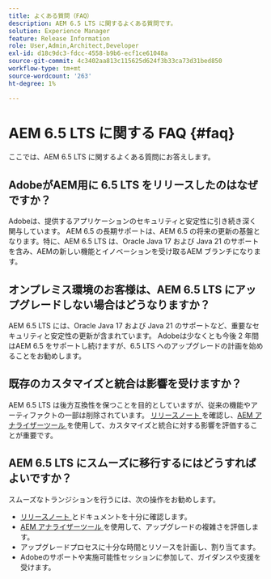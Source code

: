 ```yaml
---
title: よくある質問（FAQ）
description: AEM 6.5 LTS に関するよくある質問です。
solution: Experience Manager
feature: Release Information
role: User,Admin,Architect,Developer
exl-id: d18c9dc3-fdcc-4558-b9b6-ecf1ce61048a
source-git-commit: 4c3402aa813c115625d624f3b33ca73d31bed850
workflow-type: tm+mt
source-wordcount: '263'
ht-degree: 1%

---
```


# AEM 6.5 LTS に関する FAQ {#faq}

ここでは、AEM 6.5 LTS に関するよくある質問にお答えします。

## AdobeがAEM用に 6.5 LTS をリリースしたのはなぜですか？

Adobeは、提供するアプリケーションのセキュリティと安定性に引き続き深く関与しています。 AEM 6.5 の長期サポートは、AEM 6.5 の将来の更新の基盤となります。特に、AEM 6.5 LTS は、Oracle Java 17 および Java 21 のサポートを含み、AEMの新しい機能とイノベーションを受け取るAEM ブランチになります。

## オンプレミス環境のお客様は、AEM 6.5 LTS にアップグレードしない場合はどうなりますか？

AEM 6.5 LTS には、Oracle Java 17 および Java 21 のサポートなど、重要なセキュリティと安定性の更新が含まれています。 Adobeは少なくとも今後 2 年間はAEM 6.5 をサポートし続けますが、6.5 LTS へのアップグレードの計画を始めることをお勧めします。

## 既存のカスタマイズと統合は影響を受けますか？

AEM 6.5 LTS は後方互換性を保つことを目的としていますが、従来の機能やアーティファクトの一部は削除されています。
[ リリースノート ](/help/release-notes/release-notes.md#deprecated-and-removed-features) を確認し、[AEM アナライザーツール ](/help/sites-deploying/aem-analyzer.md) を使用して、カスタマイズと統合に対する影響を評価することが重要です。

## AEM 6.5 LTS にスムーズに移行するにはどうすればよいですか？

スムーズなトランジションを行うには、次の操作をお勧めします。

* [ リリースノート ](/help/release-notes/release-notes.md) とドキュメントを十分に確認します。
* [AEM アナライザーツール ](/help/sites-deploying/aem-analyzer.md) を使用して、アップグレードの複雑さを評価します。
* アップグレードプロセスに十分な時間とリソースを計画し、割り当てます。
* Adobeのサポートや実施可能性セッションに参加して、ガイダンスや支援を受けます。

